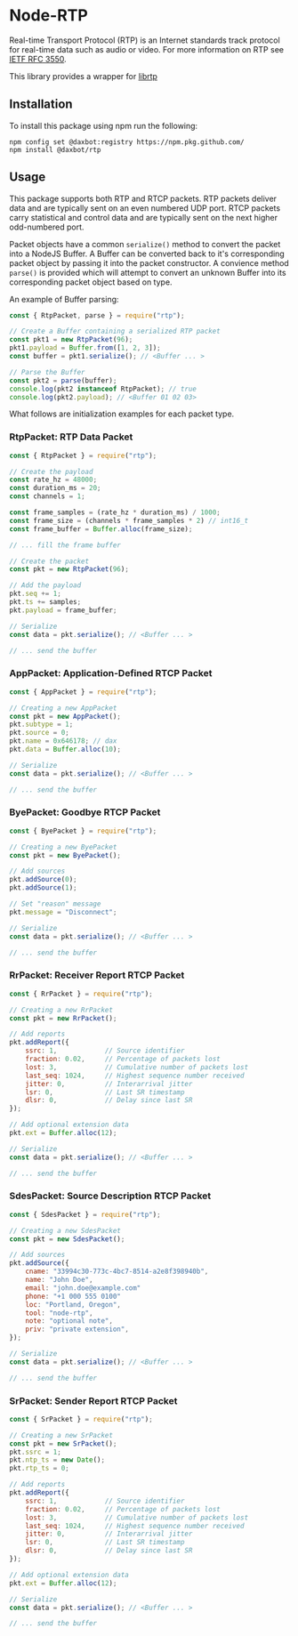 # Node-RTP

Real-time Transport Protocol (RTP) is an Internet standards track protocol for
real-time data such as audio or video. For more information on RTP see [IETF
RFC 3550](https://datatracker.ietf.org/doc/html/rfc3550).

This library provides a wrapper for [librtp](https://github.com/Daxbot/librtp)

## Installation

To install this package using npm run the following:

    npm config set @daxbot:registry https://npm.pkg.github.com/
    npm install @daxbot/rtp

## Usage

This package supports both RTP and RTCP packets. RTP packets deliver data and
are typically sent on an even numbered UDP port. RTCP packets carry statistical
and control data and are typically sent on the next higher odd-numbered port.

Packet objects have a common `serialize()` method to convert the packet into a
NodeJS Buffer. A Buffer can be converted back to it's corresponding packet
object by passing it into the packet constructor. A convience method `parse()`
is provided which will attempt to convert an unknown Buffer into its
corresponding packet object based on type.

An example of Buffer parsing:
```js
const { RtpPacket, parse } = require("rtp");

// Create a Buffer containing a serialized RTP packet
const pkt1 = new RtpPacket(96);
pkt1.payload = Buffer.from([1, 2, 3]);
const buffer = pkt1.serialize(); // <Buffer ... >

// Parse the Buffer
const pkt2 = parse(buffer);
console.log(pkt2 instanceof RtpPacket); // true
console.log(pkt2.payload); // <Buffer 01 02 03>
```

What follows are initialization examples for each packet type.

### RtpPacket: RTP Data Packet

```js
const { RtpPacket } = require("rtp");

// Create the payload
const rate_hz = 48000;
const duration_ms = 20;
const channels = 1;

const frame_samples = (rate_hz * duration_ms) / 1000;
const frame_size = (channels * frame_samples * 2) // int16_t
const frame_buffer = Buffer.alloc(frame_size);

// ... fill the frame buffer

// Create the packet
const pkt = new RtpPacket(96);

// Add the payload
pkt.seq += 1;
pkt.ts += samples;
pkt.payload = frame_buffer;

// Serialize
const data = pkt.serialize(); // <Buffer ... >

// ... send the buffer
```

### AppPacket: Application-Defined RTCP Packet

```js
const { AppPacket } = require("rtp");

// Creating a new AppPacket
const pkt = new AppPacket();
pkt.subtype = 1;
pkt.source = 0;
pkt.name = 0x646178; // dax
pkt.data = Buffer.alloc(10);

// Serialize
const data = pkt.serialize(); // <Buffer ... >

// ... send the buffer
```

### ByePacket: Goodbye RTCP Packet

```js
const { ByePacket } = require("rtp");

// Creating a new ByePacket
const pkt = new ByePacket();

// Add sources
pkt.addSource(0);
pkt.addSource(1);

// Set "reason" message
pkt.message = "Disconnect";

// Serialize
const data = pkt.serialize(); // <Buffer ... >

// ... send the buffer
```

### RrPacket: Receiver Report RTCP Packet

```js
const { RrPacket } = require("rtp");

// Creating a new RrPacket
const pkt = new RrPacket();

// Add reports
pkt.addReport({
    ssrc: 1,            // Source identifier
    fraction: 0.02,     // Percentage of packets lost
    lost: 3,            // Cumulative number of packets lost
    last_seq: 1024,     // Highest sequence number received
    jitter: 0,          // Interarrival jitter
    lsr: 0,             // Last SR timestamp
    dlsr: 0,            // Delay since last SR
});

// Add optional extension data
pkt.ext = Buffer.alloc(12);

// Serialize
const data = pkt.serialize(); // <Buffer ... >

// ... send the buffer
```

### SdesPacket: Source Description RTCP Packet

```js
const { SdesPacket } = require("rtp");

// Creating a new SdesPacket
const pkt = new SdesPacket();

// Add sources
pkt.addSource({
    cname: "33994c30-773c-4bc7-8514-a2e8f398940b",
    name: "John Doe",
    email: "john.doe@example.com"
    phone: "+1 000 555 0100"
    loc: "Portland, Oregon",
    tool: "node-rtp",
    note: "optional note",
    priv: "private extension",
});

// Serialize
const data = pkt.serialize(); // <Buffer ... >

// ... send the buffer
```

### SrPacket: Sender Report RTCP Packet

```js
const { SrPacket } = require("rtp");

// Creating a new SrPacket
const pkt = new SrPacket();
pkt.ssrc = 1;
pkt.ntp_ts = new Date();
pkt.rtp_ts = 0;

// Add reports
pkt.addReport({
    ssrc: 1,            // Source identifier
    fraction: 0.02,     // Percentage of packets lost
    lost: 3,            // Cumulative number of packets lost
    last_seq: 1024,     // Highest sequence number received
    jitter: 0,          // Interarrival jitter
    lsr: 0,             // Last SR timestamp
    dlsr: 0,            // Delay since last SR
});

// Add optional extension data
pkt.ext = Buffer.alloc(12);

// Serialize
const data = pkt.serialize(); // <Buffer ... >

// ... send the buffer
```